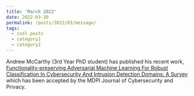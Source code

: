 ```yaml
---
title: 'March 2022'
date: 2022-03-30
permalink: /posts/2022/03/message/
tags:
  - cool posts
  - category1
  - category2
---
```


Andrew McCarthy (3rd Year PhD student) has published his recent work, [Functionality-preserving Adversarial Machine Learning For Robust Classification In Cybersecurity And Intrusion Detection Domains: A Survey](https://www.preprints.org/manuscript/202202.0099/v1) which has been accepted by the MDPI Journal of Cybersecurity and Privacy.
